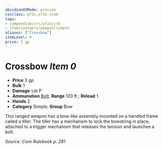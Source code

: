 ```yaml
---
obsidianUIMode: preview
cssclass: pf2e,pf2e-item
tags:
- compendium/src/pf2e/crb
- item/category/weapon/simple
aliases: ["Crossbow"]
itemLevel: 0
price: 3 gp
---
```

# Crossbow *Item 0*  

- **Price** 3 gp
- **Bulk** 1
- **Damage** `1d8` P
- **Ammunution** [Bolt](bolt.md); **Range** 120 ft.; **Reload** 1
- **Hands** 2
- **Category** Simple; **Group** Bow 

This ranged weapon has a bow-like assembly mounted on a handled frame called a tiller. The tiller has a mechanism to lock the bowstring in place, attached to a trigger mechanism that releases the tension and launches a bolt.

*Source: Core Rulebook p. 281*